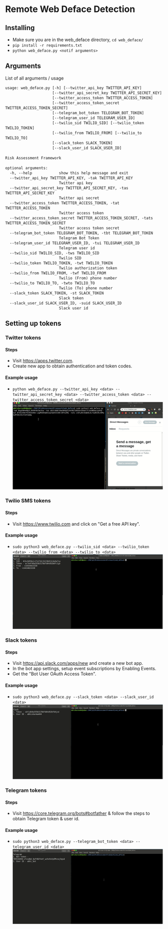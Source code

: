 # Remote Web Deface Detection

## Installing
- Make sure you are in the web_deface directory, `cd web_deface/`
- `pip install -r requirements.txt`
- `python web_deface.py <notif arguments>`

## Arguments

List of all arguments / usage
```arguments
usage: web_deface.py [-h] [--twitter_api_key TWITTER_API_KEY]
                     [--twitter_api_secret_key TWITTER_API_SECRET_KEY]
                     [--twitter_access_token TWITTER_ACCESS_TOKEN]
                     [--twitter_access_token_secret TWITTER_ACCESS_TOKEN_SECRET]
                     [--telegram_bot_token TELEGRAM_BOT_TOKEN]
                     [--telegram_user_id TELEGRAM_USER_ID]
                     [--twilio_sid TWILIO_SID] [--twilio_token TWILIO_TOKEN]
                     [--twilio_from TWILIO_FROM] [--twilio_to TWILIO_TO]
                     [--slack_token SLACK_TOKEN]
                     [--slack_user_id SLACK_USER_ID]

Risk Assessment Framework

optional arguments:
  -h, --help            show this help message and exit
  --twitter_api_key TWITTER_API_KEY, -tak TWITTER_API_KEY
                        Twitter api key
  --twitter_api_secret_key TWITTER_API_SECRET_KEY, -tas TWITTER_API_SECRET_KEY
                        Twitter api secret
  --twitter_access_token TWITTER_ACCESS_TOKEN, -tat TWITTER_ACCESS_TOKEN
                        Twitter access token
  --twitter_access_token_secret TWITTER_ACCESS_TOKEN_SECRET, -tats TWITTER_ACCESS_TOKEN_SECRET
                        Twitter access token secret
  --telegram_bot_token TELEGRAM_BOT_TOKEN, -tbt TELEGRAM_BOT_TOKEN
                        Telegram Bot Token
  --telegram_user_id TELEGRAM_USER_ID, -tui TELEGRAM_USER_ID
                        Telegram user id
  --twilio_sid TWILIO_SID, -tws TWILIO_SID
                        Twilio SID
  --twilio_token TWILIO_TOKEN, -twt TWILIO_TOKEN
                        Twilio authorization token
  --twilio_from TWILIO_FROM, -twf TWILIO_FROM
                        Twilio (From) phone number
  --twilio_to TWILIO_TO, -twto TWILIO_TO
                        Twilio (To) phone number
  --slack_token SLACK_TOKEN, -st SLACK_TOKEN
                        Slack token
  --slack_user_id SLACK_USER_ID, -suid SLACK_USER_ID
                        Slack user id
```

## Setting up tokens

### Twitter tokens
#### Steps
- Visit https://apps.twitter.com.
- Create new app to obtain authentication and token codes.
#### Example usage
- `python web_deface.py --twitter_api_key <data> --twitter_api_secret_key <data> --twitter_access_token <data> --twitter_access_token_secret <data>`
<br>![](/img/twitter.gif)<br>

### Twilio SMS tokens
#### Steps
- Visit https://www.twilio.com and click on "Get a free API key".
#### Example usage
- `sudo python3 web_deface.py --twilio_sid <data> --twilio_token <data> --twilio_from <data> --twilio_to <data>`
<br>![](/img/SMS.gif)<br>

### Slack tokens
#### Steps
- Visit https://api.slack.com/apps/new and create a new bot app.
- In the bot app settings, setup event subscriptions by Enabling Events.
- Get the "Bot User OAuth Access Token".
#### Example usage
- `sudo python3 web_deface.py --slack_token <data> --slack_user_id <data>`
<br>![](/img/slack.gif)<br>

### Telegram tokens
#### Steps
- Visit https://core.telegram.org/bots#botfather & follow the steps to obtain Telegram token & user id.
#### Example usage
- `sudo python3 web_deface.py --telegram_bot_token <data> --telegram_user_id <data>`
<br>![](/img/telegram.gif)<br>
